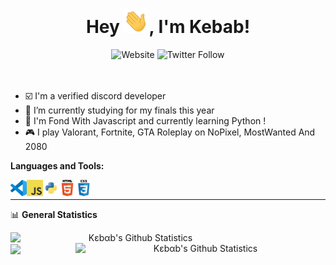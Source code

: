 <h1 align="center">Hey <img src="https://raw.githubusercontent.com/ABSphreak/ABSphreak/master/gifs/Hi.gif" width="40px" />, I'm Kebab</a>!</h1><!-- 👋 -->
<div  align="center">
<img  alt="Website" margin-right"2vw" src="https://img.shields.io/website?down_color=red&label=Kebab&style=for-the-badge&up_color=magenta&url=https%3A%2F%2Filovewhor.es%2F">
<img  alt="Twitter Follow" src="https://img.shields.io/twitter/follow/nullkebab?color=magenta&label=Twitter&style=for-the-badge">
</div>

<br />
<!--## I'm a YouTuber, Gamer, and Developer!-->
<br />

-   ☑️ I'm a verified discord developer
-   🔭 I’m currently studying for my finals this year
-   🧠 I'm Fond With Javascript and currently learning Python !
-   🎮 I play Valorant, Fortnite, GTA Roleplay on NoPixel, MostWanted And 2080


**Languages and Tools:**

<img align="left" alt="Visual Studio Code" width="26px" src="https://raw.githubusercontent.com/github/explore/80688e429a7d4ef2fca1e82350fe8e3517d3494d/topics/visual-studio-code/visual-studio-code.png" />
<img align="left" alt="JavaScript" width="26px" src="https://raw.githubusercontent.com/github/explore/80688e429a7d4ef2fca1e82350fe8e3517d3494d/topics/javascript/javascript.png" />
<img align="left" alt="Java" width="26px" src="https://raw.githubusercontent.com/github/explore/80688e429a7d4ef2fca1e82350fe8e3517d3494d/topics/python/python.png" />
<img align="left" alt="HTML5" width="26px" src="https://raw.githubusercontent.com/github/explore/80688e429a7d4ef2fca1e82350fe8e3517d3494d/topics/html/html.png" />
<img align="left" alt="CSS3" width="26px" src="https://raw.githubusercontent.com/github/explore/80688e429a7d4ef2fca1e82350fe8e3517d3494d/topics/css/css.png" />


<br />
<!--START_SECTION:waka-->


<!--END_SECTION:waka-->
---

<!--START_SECTION:waka-->
📊 **General Statistics** 
<div  align="center">
   <img align="left"   width="400px"  alt="Kεbαb's Github Statistics" src="https://github-readme-stats.vercel.app/api/wakatime?username=Kebab&include_all_commits=true&show_icons=true&hide_border=true&theme=midnight-purple" />
  <img align="right" width="400px" alt="Kεbαb's Github Statistics" src="https://github-readme-stats.vercel.app/api?username=NulledKebab&show_icons=true&hide_border=true&theme=midnight-purple" />
</div>
    <img align= "center" src="https://lanyard.cnrad.dev/api/814860134479691807?theme=dark&bg=23272A&animated=true&hideDiscrim=false&borderRadius=30px"/>

<!--END_SECTION:waka-->





